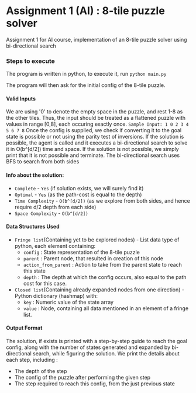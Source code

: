 # Assignment 1 (AI) : 8-tile puzzle solver

Assignment 1 for AI course, implementation of an 8-tile puzzle solver using bi-directional search

### Steps to execute

The program is written in python, to execute it, run
`python main.py`

The program will then ask for the initial config of the 8-tile puzzle.

#### Valid Inputs

We are using '0' to denote the empty space in the puzzle, and rest 1-8 as the other tiles.
Thus, the input should be treated as a flattened puzzle with values in range [0,8], each occuring exactly once.
`Sample Input: 1 0 2 3 4 5 6 7 8`
Once the config is supplied, we check if converting it to the goal state is possible or not using the parity test of inversions. If the solution is possible, the agent is called and it executes a bi-directional search to solve it in O(b^[d/2]) time and space. If the solution is not possible, we simply print that it is not possible and terminate. The bi-directional search uses BFS to search from both sides

#### Info about the solution:

- `Complete` - `Yes` (if solution exists, we will surely find it)
- `Optimal` - `Yes` (as the path-cost is equal to the depth)
- `Time Complexity` - `O(b^[d/2])` (as we explore from both sides, and hence require d/2 depth from each side)
- `Space Complexity` - `O(b^[d/2])`

#### Data Structures Used

- `Fringe list`(Containing yet to be explored nodes) - List data type of python, each element containing:
  - `config` : State representation of the 8-tile puzzle
  - `parent` : Parent node, that resulted in creation of this node
  - `action_from_parent` : Action to take from the parent state to reach this state
  - `depth` : The depth at which the config occurs, also equal to the path cost for this case.
- `Closed list`(Containing already expanded nodes from one direction) - Python dictionary (hashmap) with:
  - `key` : Numeric value of the state array
  - `value` : Node, containing all data mentioned in an element of a fringe list.

#### Output Format

The solution, if exists is printed with a step-by-step guide to reach the goal config, along with the number of states generated and expanded by bi-directional search, while figuring the solution.
We print the details about each step, including :

- The depth of the step
- The config of the puzzle after performing the given step
- The step required to reach this config, from the just previous state
